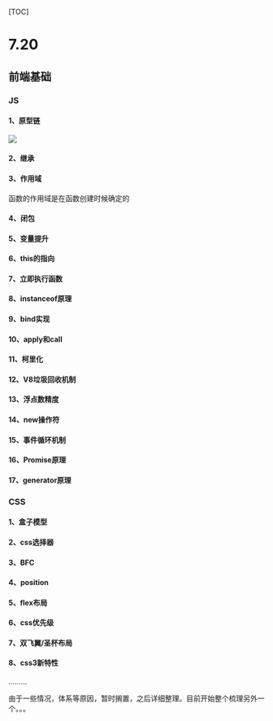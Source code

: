 [TOC]

# 7.20

## 前端基础

### JS

#### 1、原型链

![](https://img-blog.csdnimg.cn/img_convert/6ea959b7d7c0928db0286215f0081932.png)

#### 2、继承

#### 3、作用域

函数的作用域是在函数创建时候确定的

#### 4、闭包

#### 5、变量提升

#### 6、this的指向

#### 7、立即执行函数

#### 8、instanceof原理

#### 9、bind实现

#### 10、apply和call

#### 11、柯里化

#### 12、V8垃圾回收机制

#### 13、浮点数精度

#### 14、new操作符

#### 15、事件循环机制

#### 16、Promise原理

#### 17、generator原理

### CSS

#### 1、盒子模型

#### 2、css选择器

#### 3、BFC

#### 4、position

#### 5、flex布局

#### 6、css优先级

#### 7、双飞翼/圣杯布局

#### 8、css3新特性







……...

由于一些情况，体系等原因，暂时搁置，之后详细整理。目前开始整个梳理另外一个。。。
